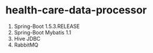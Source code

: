 # health-care-data-processor
1. Spring-Boot 1.5.3.RELEASE
2. Spring-Boot Mybatis 1.1
3. Hive JDBC
4. RabbitMQ
